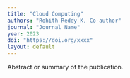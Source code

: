 ```yaml
---
title: "Cloud Computing"
authors: "Rohith Reddy K, Co-author"
journal: "Journal Name"
year: 2023
doi: "https://doi.org/xxxx"
layout: default
---
```


Abstract or summary of the publication.
